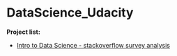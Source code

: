 # DataScience_Udacity

**Project list:**
- [Intro to Data Science - stackoverflow survey analysis](https://github.com/kevingao1136/DataScience_Udacity/tree/master/Project1_stackoverflow_analysis)
